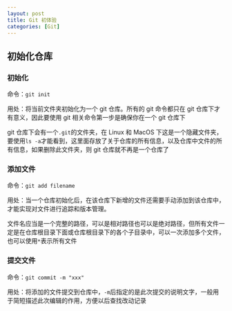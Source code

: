 ```yaml
---
layout: post
title: Git 初体验
categories: [Git]
---
```


## 初始化仓库

### 初始化

命令：`git init`

用处：将当前文件夹初始化为一个 git 仓库。所有的 git 命令都只在 git 仓库下才有意义，因此要使用 git 相关命令第一步是确保你在一个 git 仓库下

git 仓库下会有一个`.git`的文件夹，在 Linux 和 MacOS 下这是一个隐藏文件夹，要使用`ls -a`才能看到，这里面存放了关于仓库的所有信息，以及仓库中文件的所有信息，如果删除此文件夹，则 git 仓库就不再是一个仓库了

### 添加文件

命令：`git add filename`

用处：当一个仓库初始化后，在该仓库下新增的文件还需要手动添加到该仓库中，才能实现对文件进行追踪和版本管理。

文件名应当是一个完整的路径，可以是相对路径也可以是绝对路径，但所有文件一定是在仓库根目录下面或仓库根目录下的各个子目录中，可以一次添加多个文件，也可以使用`*`表示所有文件

### 提交文件

命令：`git commit -m "xxx"`

用处：将添加的文件提交到仓库中，`-m`后指定的是此次提交的说明文字，一般用于简短描述此次编辑的作用，方便以后查找改动记录
